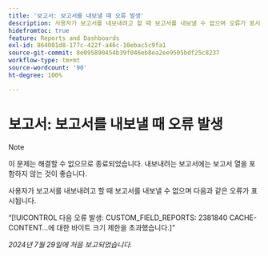 ```yaml
---
title: '보고서: 보고서를 내보낼 때 오류 발생'
description: 사용자가 보고서를 내보내려고 할 때 보고서를 내보낼 수 없으며 오류가 표시됩니다.
hidefromtoc: true
feature: Reports and Dashboards
exl-id: 864081d8-177c-422f-a46c-10ebac5c9fa1
source-git-commit: 8e095890454b39f046eb8ea2ee9505bdf25c8237
workflow-type: tm+mt
source-wordcount: '90'
ht-degree: 100%

---
```


# 보고서: 보고서를 내보낼 때 오류 발생

>[!NOTE]
>
>이 문제는 해결할 수 없으므로 종료되었습니다. 내보내려는 보고서에는 보고서 열을 포함하지 않는 것이 좋습니다.

사용자가 보고서를 내보내려고 할 때 보고서를 내보낼 수 없으며 다음과 같은 오류가 표시됩니다.

“[!UICONTROL 다음 오류 발생: CUSTOM_FIELD_REPORTS: 2381840 CACHE-CONTENT…에 대한 바이트 크기 제한을 초과했습니다.]”

_2024년 7월 29일에 처음 보고되었습니다._
